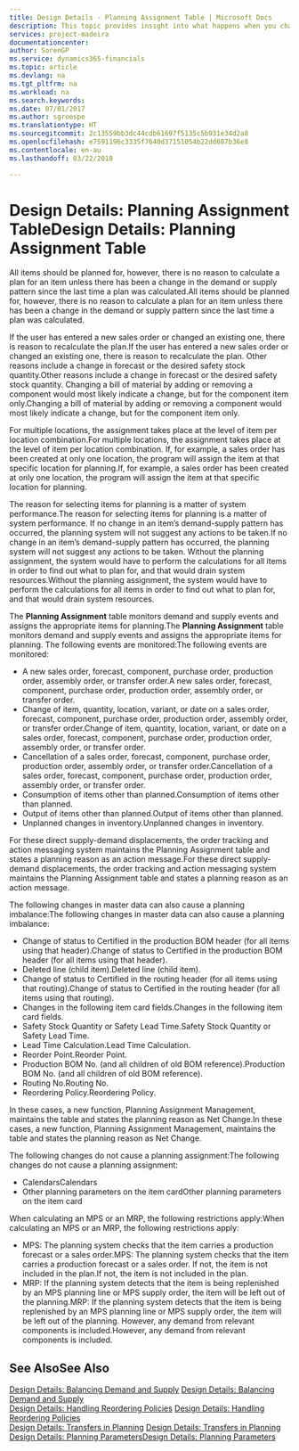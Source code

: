 ```yaml
---
title: Design Details - Planning Assignment Table | Microsoft Docs
description: This topic provides insight into what happens when you change how you plan for an item.
services: project-madeira
documentationcenter: 
author: SorenGP
ms.service: dynamics365-financials
ms.topic: article
ms.devlang: na
ms.tgt_pltfrm: na
ms.workload: na
ms.search.keywords: 
ms.date: 07/01/2017
ms.author: sgroespe
ms.translationtype: HT
ms.sourcegitcommit: 2c13559bb3dc44cdb61697f5135c5b931e34d2a8
ms.openlocfilehash: e7591196c3335f7640d37151054b22dd687b36e8
ms.contentlocale: en-au
ms.lasthandoff: 03/22/2018

---
```

# <a name="design-details-planning-assignment-table"></a><span data-ttu-id="34f9f-103">Design Details: Planning Assignment Table</span><span class="sxs-lookup"><span data-stu-id="34f9f-103">Design Details: Planning Assignment Table</span></span>
<span data-ttu-id="34f9f-104">All items should be planned for, however, there is no reason to calculate a plan for an item unless there has been a change in the demand or supply pattern since the last time a plan was calculated.</span><span class="sxs-lookup"><span data-stu-id="34f9f-104">All items should be planned for, however, there is no reason to calculate a plan for an item unless there has been a change in the demand or supply pattern since the last time a plan was calculated.</span></span>  
  
<span data-ttu-id="34f9f-105">If the user has entered a new sales order or changed an existing one, there is reason to recalculate the plan.</span><span class="sxs-lookup"><span data-stu-id="34f9f-105">If the user has entered a new sales order or changed an existing one, there is reason to recalculate the plan.</span></span> <span data-ttu-id="34f9f-106">Other reasons include a change in forecast or the desired safety stock quantity.</span><span class="sxs-lookup"><span data-stu-id="34f9f-106">Other reasons include a change in forecast or the desired safety stock quantity.</span></span> <span data-ttu-id="34f9f-107">Changing a bill of material by adding or removing a component would most likely indicate a change, but for the component item only.</span><span class="sxs-lookup"><span data-stu-id="34f9f-107">Changing a bill of material by adding or removing a component would most likely indicate a change, but for the component item only.</span></span>  
  
<span data-ttu-id="34f9f-108">For multiple locations, the assignment takes place at the level of item per location combination.</span><span class="sxs-lookup"><span data-stu-id="34f9f-108">For multiple locations, the assignment takes place at the level of item per location combination.</span></span> <span data-ttu-id="34f9f-109">If, for example, a sales order has been created at only one location, the program will assign the item at that specific location for planning.</span><span class="sxs-lookup"><span data-stu-id="34f9f-109">If, for example, a sales order has been created at only one location, the program will assign the item at that specific location for planning.</span></span>  
  
<span data-ttu-id="34f9f-110">The reason for selecting items for planning is a matter of system performance.</span><span class="sxs-lookup"><span data-stu-id="34f9f-110">The reason for selecting items for planning is a matter of system performance.</span></span> <span data-ttu-id="34f9f-111">If no change in an item’s demand-supply pattern has occurred, the planning system will not suggest any actions to be taken.</span><span class="sxs-lookup"><span data-stu-id="34f9f-111">If no change in an item’s demand-supply pattern has occurred, the planning system will not suggest any actions to be taken.</span></span> <span data-ttu-id="34f9f-112">Without the planning assignment, the system would have to perform the calculations for all items in order to find out what to plan for, and that would drain system resources.</span><span class="sxs-lookup"><span data-stu-id="34f9f-112">Without the planning assignment, the system would have to perform the calculations for all items in order to find out what to plan for, and that would drain system resources.</span></span>  
  
<span data-ttu-id="34f9f-113">The **Planning Assignment** table monitors demand and supply events and assigns the appropriate items for planning.</span><span class="sxs-lookup"><span data-stu-id="34f9f-113">The **Planning Assignment** table monitors demand and supply events and assigns the appropriate items for planning.</span></span> <span data-ttu-id="34f9f-114">The following events are monitored:</span><span class="sxs-lookup"><span data-stu-id="34f9f-114">The following events are monitored:</span></span>  
  
* <span data-ttu-id="34f9f-115">A new sales order, forecast, component, purchase order, production order, assembly order, or transfer order.</span><span class="sxs-lookup"><span data-stu-id="34f9f-115">A new sales order, forecast, component, purchase order, production order, assembly order, or transfer order.</span></span>  
* <span data-ttu-id="34f9f-116">Change of item, quantity, location, variant, or date on a sales order, forecast, component, purchase order, production order, assembly order, or transfer order.</span><span class="sxs-lookup"><span data-stu-id="34f9f-116">Change of item, quantity, location, variant, or date on a sales order, forecast, component, purchase order, production order, assembly order, or transfer order.</span></span>  
* <span data-ttu-id="34f9f-117">Cancellation of a sales order, forecast, component, purchase order, production order, assembly order, or transfer order.</span><span class="sxs-lookup"><span data-stu-id="34f9f-117">Cancellation of a sales order, forecast, component, purchase order, production order, assembly order, or transfer order.</span></span>  
* <span data-ttu-id="34f9f-118">Consumption of items other than planned.</span><span class="sxs-lookup"><span data-stu-id="34f9f-118">Consumption of items other than planned.</span></span>  
* <span data-ttu-id="34f9f-119">Output of items other than planned.</span><span class="sxs-lookup"><span data-stu-id="34f9f-119">Output of items other than planned.</span></span>  
* <span data-ttu-id="34f9f-120">Unplanned changes in inventory.</span><span class="sxs-lookup"><span data-stu-id="34f9f-120">Unplanned changes in inventory.</span></span>  
  
<span data-ttu-id="34f9f-121">For these direct supply-demand displacements, the order tracking and action messaging system maintains the Planning Assignment table and states a planning reason as an action message.</span><span class="sxs-lookup"><span data-stu-id="34f9f-121">For these direct supply-demand displacements, the order tracking and action messaging system maintains the Planning Assignment table and states a planning reason as an action message.</span></span>  
  
<span data-ttu-id="34f9f-122">The following changes in master data can also cause a planning imbalance:</span><span class="sxs-lookup"><span data-stu-id="34f9f-122">The following changes in master data can also cause a planning imbalance:</span></span>  
  
* <span data-ttu-id="34f9f-123">Change of status to Certified in the production BOM header (for all items using that header).</span><span class="sxs-lookup"><span data-stu-id="34f9f-123">Change of status to Certified in the production BOM header (for all items using that header).</span></span>  
* <span data-ttu-id="34f9f-124">Deleted line (child item).</span><span class="sxs-lookup"><span data-stu-id="34f9f-124">Deleted line (child item).</span></span>  
* <span data-ttu-id="34f9f-125">Change of status to Certified in the routing header (for all items using that routing).</span><span class="sxs-lookup"><span data-stu-id="34f9f-125">Change of status to Certified in the routing header (for all items using that routing).</span></span>  
* <span data-ttu-id="34f9f-126">Changes in the following item card fields.</span><span class="sxs-lookup"><span data-stu-id="34f9f-126">Changes in the following item card fields.</span></span>  
* <span data-ttu-id="34f9f-127">Safety Stock Quantity or Safety Lead Time.</span><span class="sxs-lookup"><span data-stu-id="34f9f-127">Safety Stock Quantity or Safety Lead Time.</span></span>  
* <span data-ttu-id="34f9f-128">Lead Time Calculation.</span><span class="sxs-lookup"><span data-stu-id="34f9f-128">Lead Time Calculation.</span></span>  
* <span data-ttu-id="34f9f-129">Reorder Point.</span><span class="sxs-lookup"><span data-stu-id="34f9f-129">Reorder Point.</span></span>  
* <span data-ttu-id="34f9f-130">Production BOM No. (and all children of old BOM reference).</span><span class="sxs-lookup"><span data-stu-id="34f9f-130">Production BOM No. (and all children of old BOM reference).</span></span>  
* <span data-ttu-id="34f9f-131">Routing No.</span><span class="sxs-lookup"><span data-stu-id="34f9f-131">Routing No.</span></span>  
* <span data-ttu-id="34f9f-132">Reordering Policy.</span><span class="sxs-lookup"><span data-stu-id="34f9f-132">Reordering Policy.</span></span>  
  
<span data-ttu-id="34f9f-133">In these cases, a new function, Planning Assignment Management, maintains the table and states the planning reason as Net Change.</span><span class="sxs-lookup"><span data-stu-id="34f9f-133">In these cases, a new function, Planning Assignment Management, maintains the table and states the planning reason as Net Change.</span></span>  
  
<span data-ttu-id="34f9f-134">The following changes do not cause a planning assignment:</span><span class="sxs-lookup"><span data-stu-id="34f9f-134">The following changes do not cause a planning assignment:</span></span>  
  
* <span data-ttu-id="34f9f-135">Calendars</span><span class="sxs-lookup"><span data-stu-id="34f9f-135">Calendars</span></span>  
* <span data-ttu-id="34f9f-136">Other planning parameters on the item card</span><span class="sxs-lookup"><span data-stu-id="34f9f-136">Other planning parameters on the item card</span></span>  
  
<span data-ttu-id="34f9f-137">When calculating an MPS or an MRP, the following restrictions apply:</span><span class="sxs-lookup"><span data-stu-id="34f9f-137">When calculating an MPS or an MRP, the following restrictions apply:</span></span>  
  
* <span data-ttu-id="34f9f-138">MPS: The planning system checks that the item carries a production forecast or a sales order.</span><span class="sxs-lookup"><span data-stu-id="34f9f-138">MPS: The planning system checks that the item carries a production forecast or a sales order.</span></span> <span data-ttu-id="34f9f-139">If not, the item is not included in the plan.</span><span class="sxs-lookup"><span data-stu-id="34f9f-139">If not, the item is not included in the plan.</span></span>  
* <span data-ttu-id="34f9f-140">MRP: If the planning system detects that the item is being replenished by an MPS planning line or MPS supply order, the item will be left out of the planning.</span><span class="sxs-lookup"><span data-stu-id="34f9f-140">MRP: If the planning system detects that the item is being replenished by an MPS planning line or MPS supply order, the item will be left out of the planning.</span></span> <span data-ttu-id="34f9f-141">However, any demand from relevant components is included.</span><span class="sxs-lookup"><span data-stu-id="34f9f-141">However, any demand from relevant components is included.</span></span>  
  
## <a name="see-also"></a><span data-ttu-id="34f9f-142">See Also</span><span class="sxs-lookup"><span data-stu-id="34f9f-142">See Also</span></span>  
<span data-ttu-id="34f9f-143">[Design Details: Balancing Demand and Supply](design-details-balancing-demand-and-supply.md) </span><span class="sxs-lookup"><span data-stu-id="34f9f-143">[Design Details: Balancing Demand and Supply](design-details-balancing-demand-and-supply.md) </span></span>  
<span data-ttu-id="34f9f-144">[Design Details: Handling Reordering Policies](design-details-handling-reordering-policies.md) </span><span class="sxs-lookup"><span data-stu-id="34f9f-144">[Design Details: Handling Reordering Policies](design-details-handling-reordering-policies.md) </span></span>  
<span data-ttu-id="34f9f-145">[Design Details: Transfers in Planning](design-details-transfers-in-planning.md) </span><span class="sxs-lookup"><span data-stu-id="34f9f-145">[Design Details: Transfers in Planning](design-details-transfers-in-planning.md) </span></span>  
[<span data-ttu-id="34f9f-146">Design Details: Planning Parameters</span><span class="sxs-lookup"><span data-stu-id="34f9f-146">Design Details: Planning Parameters</span></span>](design-details-planning-parameters.md)  

